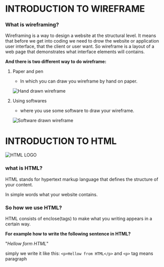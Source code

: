# INTRODUCTION TO **WIREFRAME**
### What is wireframing?
Wireframing is a way to design a website at the structural level. It means that before we get into coding we need to drow the website or application user interface, that the client or user want.
So wireframe is a layout of a web page that demonstrates what interface elements will contains.

**And there is two different way to do wireframe:**

1. Paper and pen
    * In which you can draw you wireframe by hand on paper.

    ![Hand drawn wireframe](https://cdn-do.slickplan.com/cdn/wp-uploads/2019/03/hand-drawn-wireframe-1024x683.jpeg)
    
2. Using softwares
    * where you use some software to draw your wireframe.

    ![Software drawn wireframe](https://ergomania.eu/wp-content/uploads/38_wireframing-tips.jpg
    )

# INTRODUCTION TO **HTML**
![HTML LOGO](https://upload.wikimedia.org/wikipedia/commons/thumb/6/61/HTML5_logo_and_wordmark.svg/1200px-HTML5_logo_and_wordmark.svg.png)

### what is HTML?
HTML stands for hypertext markup language that defines the structure of your content.

In simple words what your website contains.
### So how we use HTML?
HTML consists of enclose(tags) to make what you writing appears in a certain way.

**For example how to write the following sentence in HTML?**

"*Hellow form HTML*"

simply we write it like this:
`<p>Hellow from HTML</p>`
and `<p>` tag means paragraph